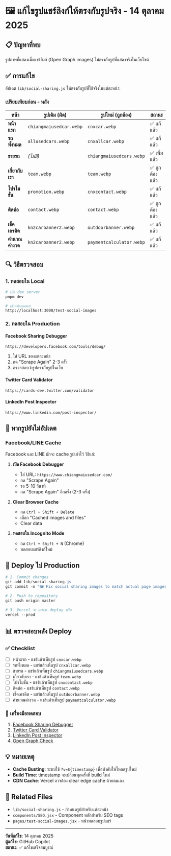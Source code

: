 # 🖼️ แก้ไขรูปแชร์ลิงก์ให้ตรงกับรูปจริง - 14 ตุลาคม 2025

## 📋 ปัญหาที่พบ

รูปภาพที่แสดงเมื่อแชร์ลิงก์ (Open Graph images) ไม่ตรงกับรูปที่แสดงจริงในเว็บไซต์

## ✅ การแก้ไข

อัปเดต `lib/social-sharing.js` ให้ตรงกับรูปที่ใช้จริงในแต่ละหน้า:

### เปรียบเทียบก่อน - หลัง

| หน้า | รูปเดิม (ผิด) | รูปใหม่ (ถูกต้อง) | สถานะ |
|------|--------------|------------------|-------|
| **หน้าแรก** | `chiangmaiusedcar.webp` | `cnxcar.webp` | ✅ แก้แล้ว |
| **รถทั้งหมด** | `allusedcars.webp` | `cnxallcar.webp` | ✅ แก้แล้ว |
| **ขายรถ** | *(ไม่มี)* | `chiangmaiusedcars.webp` | ✅ เพิ่มแล้ว |
| **เกี่ยวกับเรา** | `team.webp` | `team.webp` | ✅ ถูกต้องแล้ว |
| **โปรโมชั่น** | `promotion.webp` | `cnxcontact.webp` | ✅ แก้แล้ว |
| **ติดต่อ** | `contact.webp` | `contact.webp` | ✅ ถูกต้องแล้ว |
| **เช็คเครดิต** | `kn2carbanner2.webp` | `outdoorbanner.webp` | ✅ แก้แล้ว |
| **คำนวณค่างวด** | `kn2carbanner2.webp` | `paymentcalculator.webp` | ✅ แก้แล้ว |

## 🔍 วิธีตรวจสอบ

### 1. ทดสอบใน Local
```bash
# เปิด dev server
pnpm dev

# เข้าหน้าทดสอบ
http://localhost:3000/test-social-images
```

### 2. ทดสอบใน Production

#### Facebook Sharing Debugger
```
https://developers.facebook.com/tools/debug/
```
1. ใส่ URL ของแต่ละหน้า
2. กด "Scrape Again" 2-3 ครั้ง
3. ตรวจสอบว่ารูปตรงกับรูปในเว็บ

#### Twitter Card Validator
```
https://cards-dev.twitter.com/validator
```

#### LinkedIn Post Inspector
```
https://www.linkedin.com/post-inspector/
```

## 📱 หากรูปยังไม่อัปเดต

### Facebook/LINE Cache
Facebook และ LINE มักจะ cache รูปเก่าไว้ วิธีแก้:

1. **เปิด Facebook Debugger**
   - ใส่ URL: `https://www.chiangmaiusedcar.com/`
   - กด "Scrape Again"
   - รอ 5-10 วินาที
   - กด "Scrape Again" อีกครั้ง (2-3 ครั้ง)

2. **Clear Browser Cache**
   - กด `Ctrl + Shift + Delete`
   - เลือก "Cached images and files"
   - Clear data

3. **ทดสอบใน Incognito Mode**
   - กด `Ctrl + Shift + N` (Chrome)
   - ทดสอบแชร์ลิงก์ใหม่

## 🚀 Deploy ไป Production

```powershell
# 1. Commit changes
git add lib/social-sharing.js
git commit -m "🖼️ Fix social sharing images to match actual page images"

# 2. Push to repository
git push origin master

# 3. Vercel จะ auto-deploy หรือ
vercel --prod
```

## 📊 ตรวจสอบหลัง Deploy

### ✅ Checklist
- [ ] หน้าแรก - แชร์แล้วเห็นรูป `cnxcar.webp`
- [ ] รถทั้งหมด - แชร์แล้วเห็นรูป `cnxallcar.webp`
- [ ] ขายรถ - แชร์แล้วเห็นรูป `chiangmaiusedcars.webp`
- [ ] เกี่ยวกับเรา - แชร์แล้วเห็นรูป `team.webp`
- [ ] โปรโมชั่น - แชร์แล้วเห็นรูป `cnxcontact.webp`
- [ ] ติดต่อ - แชร์แล้วเห็นรูป `contact.webp`
- [ ] เช็คเครดิต - แชร์แล้วเห็นรูป `outdoorbanner.webp`
- [ ] คำนวณค่างวด - แชร์แล้วเห็นรูป `paymentcalculator.webp`

### 🔧 เครื่องมือทดสอบ
1. [Facebook Sharing Debugger](https://developers.facebook.com/tools/debug/)
2. [Twitter Card Validator](https://cards-dev.twitter.com/validator)
3. [LinkedIn Post Inspector](https://www.linkedin.com/post-inspector/)
4. [Open Graph Check](https://opengraphcheck.com/)

## 💡 หมายเหตุ

- **Cache Busting**: ระบบใช้ `?v=${timestamp}` เพื่อบังคับให้โหลดรูปใหม่
- **Build Time**: timestamp จะเปลี่ยนทุกครั้งที่ build ใหม่
- **CDN Cache**: Vercel อาจต้อง clear edge cache ด้วยตนเอง

## 📝 Related Files

- `lib/social-sharing.js` - กำหนดรูปสำหรับแต่ละหน้า
- `components/SEO.jsx` - Component หลักสำหรับ SEO tags
- `pages/test-social-images.jsx` - หน้าทดสอบรูปแชร์

---

**วันที่แก้ไข:** 14 ตุลาคม 2025  
**ผู้แก้ไข:** GitHub Copilot  
**สถานะ:** ✅ แก้ไขเสร็จสมบูรณ์
